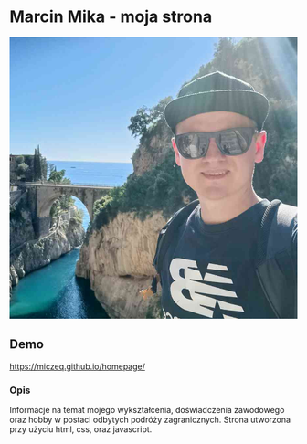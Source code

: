 # Marcin Mika - moja strona

![Marcin](images/foto.jpg)

## Demo

https://miczeq.github.io/homepage/

### Opis

Informacje na temat mojego wykształcenia, doświadczenia zawodowego oraz hobby w postaci odbytych podróży zagranicznych. Strona utworzona przy użyciu html, css, oraz javascript.
